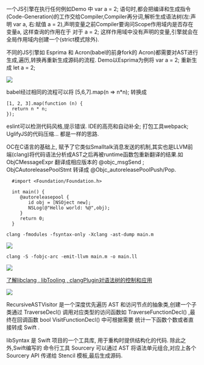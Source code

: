 

一个JS引擎在执行任何例如Demo 中 var a = 2;  语句时,都会把编译和生成指令(Code-Generation)的工作交给Compiler,Compiler再分词,解析生成语法树(左:声明 var a, 右:赋值 a = 2),声明变量之前Compiler要询问Scope作用域内是否存在变量a, 这样查询的作用在于 对于 a = 2; 这样作用域中没有声明的变量,引擎就会在全局作用域内创建一个(strict模式除外).


不同的JS引擎如 Esprima 和 Acron(babel的前身fork的 Acron)都需要对AST进行生成,遍历,转换再重新生成源码的流程. Demo以Esprima为例将 var a = 2; 重新生成 let a = 2;


![](https://paprika-dev.b0.upaiyun.com/n7j8KDa05xTZZokUEX0s2fLFHk75ShBrWHVwP54g.jpeg)

babel经过相同的流程可以将 [5,6,7].map(n => n*n); 转换成
```
[1, 2, 3].map(function (n) {
  return n * n;
});
```

eslint可以检测代码风格,提示错误. IDE的高亮和自动补全; 打包工具webpack; UglifyJS的代码压缩... 都是一样的思路.




OC在C语言的基础上, 赋予了它类似Smalltalk消息发送的机制,其实也是LLVM前端(clang)将代码语法分析成AST之后再被runtime函数包重新翻译的结果.如 ObjCMessageExpr 翻译成相应版本的 @objc_msgSend ; ObjCAutoreleasePoolStmt 转译成 @Objc_autoreleasePoolPush/Pop.

```
  #import <Foundation/Foundation.h>
  
  int main() {
     @autoreleasepool {
        id obj = [NSOject new];
        NSLog(@"Hello world: %@",obj);
     }
     return 0;
  }
```

```
clang -fmodules -fsyntax-only -Xclang -ast-dump main.m
```

![](https://paprika-dev.b0.upaiyun.com/tLVpRp2JzmfM2jYTP1acyiSvwyjzxd2HPBsxVWbp.jpeg)

```
clang -S -fobjc-arc -emit-llvm main.m -o main.ll
```

![](https://paprika-dev.b0.upaiyun.com/Xm3oB63wj5fxjbf1OIO3YkmBZVnB4MB4wB7DcFM2.jpeg)

[了解libclang , libTooling , clangPlugin对语法树的控制和应用](http://www.starming.com/2017/03/01/deeply-analyse-llvm/)


![](https://paprika-dev.b0.upaiyun.com/MTdbpkkdbT99xpmqmu5gPBGLnAgnMqGy01gjkzmW.jpeg)

RecursiveASTVisitor 是一个深度优先遍历 AST 和访问节点的抽象类,创建一个子类通过  TraverseDecl() 调用对应类型的访问函数如 TraverseFunctionDecl() ,最终在回调函数   bool VisitFunctionDecl() 中可根据需要 统计一下函数个数或者直接转成 Swift  .





libSyntax 是 Swift 项目的一个工具库, 用于重构时提供结构化的代码. 除此之外,Swift编写的 命令行工具 Sourcery 可以通过 AST 将语法单元组合,对应上各个 Sourcery API 传递给 Stencil 模板,最后生成源码.





